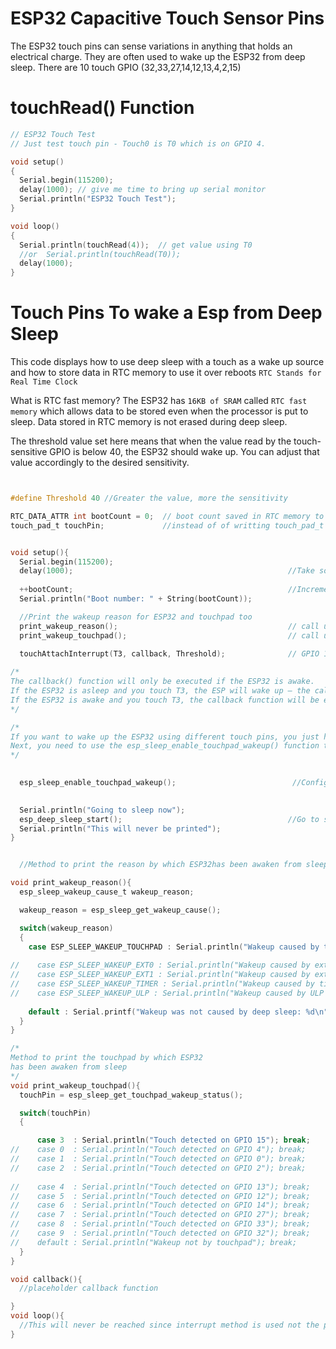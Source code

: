 # ESP32 Capacitive Touch Sensor Pins

The ESP32 touch pins can sense variations in anything that holds an electrical charge.
They are often used to wake up the ESP32 from deep sleep.
There are 10 touch GPIO (32,33,27,14,12,13,4,2,15)

# touchRead() Function

```c
// ESP32 Touch Test
// Just test touch pin - Touch0 is T0 which is on GPIO 4.

void setup()
{
  Serial.begin(115200);
  delay(1000); // give me time to bring up serial monitor
  Serial.println("ESP32 Touch Test");
}

void loop()
{
  Serial.println(touchRead(4));  // get value using T0
  //or  Serial.println(touchRead(T0));
  delay(1000);
}

```

# Touch Pins To wake a Esp from Deep Sleep

This code displays how to use deep sleep with
a touch as a wake up source and how to store data in
RTC memory to use it over reboots
`RTC Stands for Real Time Clock`

What is RTC fast memory?
The ESP32 has `16KB of SRAM` called `RTC fast memory` which allows data to be stored even when the processor is put to sleep. 
Data stored in RTC memory is not erased during deep sleep.

The threshold value set here means that when the value read by the touch-sensitive GPIO is below 40, 
the ESP32 should wake up. You can adjust that value accordingly to the desired sensitivity.


```c


#define Threshold 40 //Greater the value, more the sensitivity 

RTC_DATA_ATTR int bootCount = 0;  // boot count saved in RTC memory to hold the data even in deepsleep and use that after a reboot
touch_pad_t touchPin;             //instead of of writting touch_pad_t we can write touchpad just like we do with bot variable


void setup(){
  Serial.begin(115200);
  delay(1000);                                                //Take some time to open up the Serial Monitor
  
  ++bootCount;                                                //Increment boot number and print it every reboot
  Serial.println("Boot number: " + String(bootCount));

  //Print the wakeup reason for ESP32 and touchpad too
  print_wakeup_reason();                                      // call user defined function
  print_wakeup_touchpad();                                    // call user defined function
  
  touchAttachInterrupt(T3, callback, Threshold);              // GPIO 15 is T3 touch pin

/*
The callback() function will only be executed if the ESP32 is awake.
If the ESP32 is asleep and you touch T3, the ESP will wake up – the callback() function won’t be executed if you just press and release the touch pin;
If the ESP32 is awake and you touch T3, the callback function will be executed. So, if you want to execute the callback() function when you wake up the ESP32, you need to hold the touch on that pin for a while, until the function is executed.
*/

/*  
If you want to wake up the ESP32 using different touch pins, you just have to attach interrupts to those pins.
Next, you need to use the esp_sleep_enable_touchpad_wakeup() function to set the touch pins as a wake up source.
*/

 
  esp_sleep_enable_touchpad_wakeup();                          //Configure Touchpad as wakeup source (calling inbuilt function)

 
  Serial.println("Going to sleep now");
  esp_deep_sleep_start();                                     //Go to sleep now (calling inbuit function)
  Serial.println("This will never be printed");
}


  //Method to print the reason by which ESP32has been awaken from sleep

void print_wakeup_reason(){
  esp_sleep_wakeup_cause_t wakeup_reason;

  wakeup_reason = esp_sleep_get_wakeup_cause();

  switch(wakeup_reason)
  {
    case ESP_SLEEP_WAKEUP_TOUCHPAD : Serial.println("Wakeup caused by touchpad"); break;
   
//    case ESP_SLEEP_WAKEUP_EXT0 : Serial.println("Wakeup caused by external signal using RTC_IO"); break;
//    case ESP_SLEEP_WAKEUP_EXT1 : Serial.println("Wakeup caused by external signal using RTC_CNTL"); break;
//    case ESP_SLEEP_WAKEUP_TIMER : Serial.println("Wakeup caused by timer"); break;
//    case ESP_SLEEP_WAKEUP_ULP : Serial.println("Wakeup caused by ULP program"); break;
    
    default : Serial.printf("Wakeup was not caused by deep sleep: %d\n",wakeup_reason); break;
  }
}

/*
Method to print the touchpad by which ESP32
has been awaken from sleep
*/
void print_wakeup_touchpad(){
  touchPin = esp_sleep_get_touchpad_wakeup_status();

  switch(touchPin)
  {

      case 3  : Serial.println("Touch detected on GPIO 15"); break;
//    case 0  : Serial.println("Touch detected on GPIO 4"); break;
//    case 1  : Serial.println("Touch detected on GPIO 0"); break;
//    case 2  : Serial.println("Touch detected on GPIO 2"); break;
   
//    case 4  : Serial.println("Touch detected on GPIO 13"); break;
//    case 5  : Serial.println("Touch detected on GPIO 12"); break;
//    case 6  : Serial.println("Touch detected on GPIO 14"); break;
//    case 7  : Serial.println("Touch detected on GPIO 27"); break;
//    case 8  : Serial.println("Touch detected on GPIO 33"); break;
//    case 9  : Serial.println("Touch detected on GPIO 32"); break;
//    default : Serial.println("Wakeup not by touchpad"); break;
  }
}

void callback(){
  //placeholder callback function

}
void loop(){
  //This will never be reached since interrupt method is used not the polling
}

```
